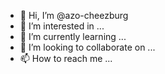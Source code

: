 - 👋 Hi, I’m @azo-cheezburg
- 👀 I’m interested in ...
- 🌱 I’m currently learning ...
- 💞️ I’m looking to collaborate on ...
- 📫 How to reach me ...

<!---
azo-cheezburg/azo-cheezburg is a ✨ special ✨ repository because its `README.md` (this file) appears on your GitHub profile.
You can click the Preview link to take a look at your changes.
--->

